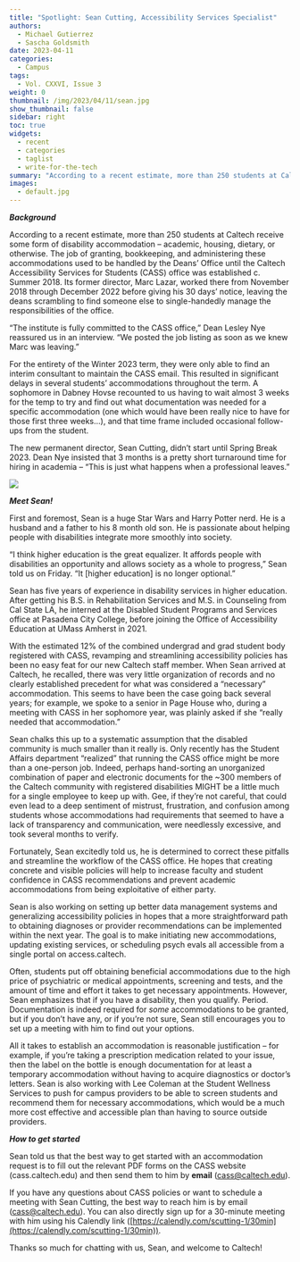 ```yaml
---
title: "Spotlight: Sean Cutting, Accessibility Services Specialist"
authors:
  - Michael Gutierrez
  - Sascha Goldsmith
date: 2023-04-11
categories:
  - Campus
tags:
  - Vol. CXXVI, Issue 3
weight: 0
thumbnail: /img/2023/04/11/sean.jpg
show_thumbnail: false
sidebar: right
toc: true
widgets:
  - recent
  - categories
  - taglist
  - write-for-the-tech
summary: "According to a recent estimate, more than 250 students at Caltech receive some form of disability accommodation – academic, housing, dietary, or otherwise."
images:
  - default.jpg
---
```


***Background***

According to a recent estimate, more than 250 students at Caltech receive some form of disability accommodation – academic, housing, dietary, or otherwise. The job of granting, bookkeeping, and administering these accommodations used to be handled by the Deans’ Office until the Caltech Accessibility Services for Students (CASS) office was established c. Summer 2018. Its former director, Marc Lazar, worked there from November 2018 through December 2022 before giving his 30 days’ notice, leaving the deans scrambling to find someone else to single-handedly manage the responsibilities of the office.

“The institute is fully committed to the CASS office,” Dean Lesley Nye reassured us in an interview. “We posted the job listing as soon as we knew Marc was leaving.”

For the entirety of the Winter 2023 term, they were only able to find an interim consultant to maintain the CASS email. This resulted in significant delays in several students’ accommodations throughout the term. A sophomore in Dabney Hovse recounted to us having to wait almost 3 weeks for the temp to try and find out what documentation was needed for a specific accommodation (one which would have been really nice to have for those first three weeks…), and that time frame included occasional follow-ups from the student.

The new permanent director, Sean Cutting, didn’t start until Spring Break 2023. Dean Nye insisted that 3 months is a pretty short turnaround time for hiring in academia – “This is just what happens when a professional leaves.”

![](/img/2023/04/11/sean.jpg)

***Meet Sean!***

First and foremost, Sean is a huge Star Wars and Harry Potter nerd. He is a husband and a father to his 8 month old son. He is passionate about helping people with disabilities integrate more smoothly into society. 

“I think higher education is the great equalizer. It affords people with disabilities an opportunity and allows society as a whole to progress,” Sean told us on Friday. “It [higher education] is no longer optional.”

Sean has five years of experience in disability services in higher education. After getting his B.S. in Rehabilitation Services and M.S. in Counseling from Cal State LA, he interned at the Disabled Student Programs and Services office at Pasadena City College, before joining the Office of Accessibility Education at UMass Amherst in 2021.

With the estimated 12% of the combined undergrad and grad student body registered with CASS, revamping and streamlining accessibility policies has been no easy feat for our new Caltech staff member. When Sean arrived at Caltech, he recalled, there was very little organization of records and no clearly established precedent for what was considered a “necessary” accommodation. This seems to have been the case going back several years; for example, we spoke to a senior in Page House who, during a meeting with CASS in her sophomore year, was plainly asked if she “really needed that accommodation.”

Sean chalks this up to a systematic assumption that the disabled community is much smaller than it really is. Only recently has the Student Affairs department “realized” that running the CASS office might be more than a one-person job. Indeed, perhaps hand-sorting an unorganized combination of paper and electronic documents for the ~300 members of the Caltech community with registered disabilities MIGHT be a little much for a single employee to keep up with. Gee, if they’re not careful, that could even lead to a deep sentiment of mistrust, frustration, and confusion among students whose accommodations had requirements that seemed to have a lack of transparency and communication, were needlessly excessive, and took several months to verify.

Fortunately, Sean excitedly told us, he is determined to correct these pitfalls and streamline the workflow of the CASS office. He hopes that creating concrete and visible policies will help to increase faculty and student confidence in CASS recommendations and prevent academic accommodations from being exploitative of either party.

Sean is also working on setting up better data management systems and generalizing accessibility policies in hopes that a more straightforward path to obtaining diagnoses or provider recommendations can be implemented within the next year. The goal is to make initiating new accommodations, updating existing services, or scheduling psych evals all accessible from a single portal on access.caltech. 

Often, students put off obtaining beneficial accommodations due to the high price of psychiatric or medical appointments, screening and tests, and the amount of time and effort it takes to get necessary appointments. However, Sean emphasizes that if you have a disability, then you qualify. Period. Documentation is indeed required for _some_ accommodations to be granted, but if you don’t have any, or if you’re not sure, Sean still encourages you to set up a meeting with him to find out your options.

All it takes to establish an accommodation is reasonable justification – for example, if you’re taking a prescription medication related to your issue, then the label on the bottle is enough documentation for at least a temporary accommodation without having to acquire diagnostics or doctor’s letters. Sean is also working with Lee Coleman at the Student Wellness Services to push for campus providers to be able to screen students and recommend them for necessary accommodations, which would be a much more cost effective and accessible plan than having to source outside providers.

***How to get started***

Sean told us that the best way to get started with an accommodation request is to fill out the relevant PDF forms on the CASS website (cass.caltech.edu) and then send them to him by **email** (cass@caltech.edu). 

If you have any questions about CASS policies or want to schedule a meeting with Sean Cutting, the best way to reach him is by email ([cass@caltech.edu](mailto:cass@caltech.edu)). You can also directly sign up for a 30-minute meeting with him using his Calendly link ([https://calendly.com/scutting-1/30min](https://calendly.com/scutting-1/30min)). 

Thanks so much for chatting with us, Sean, and welcome to Caltech!
